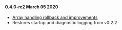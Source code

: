 #### 0.4.0-rc2 March 05 2020 ####
* [Array handling rollback and improvements](https://github.com/petabridge/akkadotnet-bootstrap/pull/78)
* Restores startup and diagnostic logging from v0.2.2
